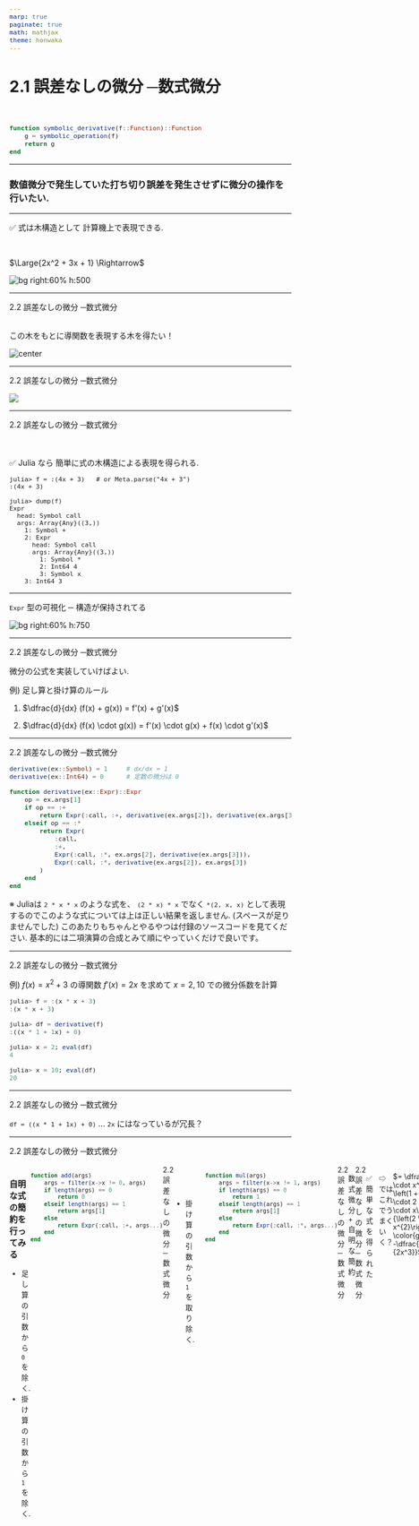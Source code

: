 ```yaml
---
marp: true
paginate: true
math: mathjax
theme: honwaka
---
```



# **2.1 誤差なしの微分 ─数式微分**

<br>

```julia
function symbolic_derivative(f::Function)::Function
    g = symbolic_operation(f)
    return g
end
```


---

<!-- _header: 数式微分のモチベーション -->

### 数値微分で発生していた打ち切り誤差を発生させずに微分の操作を行いたい. 



---

<!-- _header: 数式微分のアイデア -->

<!-- <div class="section"> 2.2 誤差なしの微分 ─数式微分 </div>  -->

✅ 式は木構造として
計算機上で表現できる.

<br>


$\Large{2x^2 + 3x + 1}  \Rightarrow$

![bg right:60% h:500](../img/exprf.svg)


---


<!-- _header: 数式微分のアイデア -->

<div class="section"> 2.2 誤差なしの微分 ─数式微分 </div>

<br>

この木をもとに導関数を表現する木を得たい！


![center](../img/symbolic_algo_simple.png)


---



<div class="section"> 2.2 誤差なしの微分 ─数式微分 </div>

<!-- _header: 数式微分のアイデア -->

![](../img/symbolic_algo.png)


---





<!-- _header: `Expr` 型 -->

<div class="section"> 2.2 誤差なしの微分 ─数式微分 </div>


<br>
<br>

✅ Julia なら 簡単に式の木構造による表現を得られる. 

```
julia> f = :(4x + 3)   # or Meta.parse("4x + 3")
:(4x + 3)

julia> dump(f)
Expr
  head: Symbol call
  args: Array{Any}((3,))
    1: Symbol +
    2: Expr
      head: Symbol call
      args: Array{Any}((3,))
        1: Symbol *
        2: Int64 4
        3: Symbol x
    3: Int64 3
```



---

<!-- _header: `Expr` 型 -->

`Expr` 型の可視化
─ 構造が保持されてる

![bg right:60% h:750](../img/plotdemo.png)

---

<!-- _header: 数式微分の実装 -->

<div class="section"> 2.2 誤差なしの微分 ─数式微分 </div>

微分の公式を実装していけばよい.

例) 足し算と掛け算のルール

1. $\dfrac{d}{dx} (f(x) + g(x)) = f'(x) + g'(x)$
   
   
2. $\dfrac{d}{dx} (f(x) \cdot g(x)) = f'(x) \cdot g(x) + f(x) \cdot g'(x)$
   
---

<!-- _header: 数式微分の実装 -->

<div class="section"> 2.2 誤差なしの微分 ─数式微分 </div>


```julia
derivative(ex::Symbol) = 1     # dx/dx = 1
derivative(ex::Int64) = 0      # 定数の微分は 0

function derivative(ex::Expr)::Expr
    op = ex.args[1]
    if op == :+     
        return Expr(:call, :+, derivative(ex.args[2]), derivative(ex.args[3])) 
    elseif op == :*                
        return Expr(
            :call,
            :+,
            Expr(:call, :*, ex.args[2], derivative(ex.args[3])),
            Expr(:call, :*, derivative(ex.args[2]), ex.args[3])
        )
    end
end
```

<div class="cite">

※ Juliaは `2 * x * x` のような式を、 `(2 * x) * x` でなく `*(2, x, x)` として表現するのでこのような式については上は正しい結果を返しません. (スペースが足りませんでした)
このあたりもちゃんとやるやつは付録のソースコードを見てください. 基本的には二項演算の合成とみて順にやっていくだけで良いです。 

---


<!-- _header: 数式微分の実装 -->

<div class="section"> 2.2 誤差なしの微分 ─数式微分 </div>

例) $f(x) = x^2 + 3$ の導関数 $f'(x) = 2x$ を求めて $x = 2, 10$ での微分係数を計算

```julia
julia> f = :(x * x + 3)
:(x * x + 3)

julia> df = derivative(f)
:((x * 1 + 1x) + 0)

julia> x = 2; eval(df)
4

julia> x = 10; eval(df)
20
```

---


<!-- _header: ⚠️ 数式微分の改良 ~ 複雑な表現  -->

<div class="section"> 2.2 誤差なしの微分 ─数式微分 </div>


`df = ((x * 1 + 1x) + 0)` ... `2x` にはなっているが冗長？


<!-- <div class="cite">

[1] よく数式微分の固有・不可避っぽい問題だ、みたいな文脈で語られるのですが、数値微分自体の問題ではないという指摘もあります。僕もそう思います。
参考: Laue, S. (2019). On the Equivalence of Automatic and Symbolic Differentiation. ArXiv. /abs/1904.02990


</div> -->


---

<style scoped>
  code {
    font-size: 0.8em;  
  }

  .container {
    display: flex;
    flex-direction: row;
    justify-content: space-between;
    font-size: 0.9em;
  }

    .container > .left {
      width: 40%;
    }

    .container > .right {
      width: 60%;
    }


</style>

<!-- _header: 簡約化  -->
<div class="section"> 2.2 誤差なしの微分 ─数式微分 </div>

<br>


<div class="container">
<div class="left">
    
    
### 自明な式の簡約を行ってみる

- 足し算の引数から `0` を除く.
- 掛け算の引数から `1` を除く.

</div>

<div class="right">

```julia
function add(args)
    args = filter(x->x != 0, args)
    if length(args) == 0
        return 0
    elseif length(args) == 1
        return args[1]
    else
        return Expr(:call, :+, args...)
    end
end
```

</div>



---


<!-- _header: 簡約化  -->

<div class="section"> 2.2 誤差なしの微分 ─数式微分 </div>


<div class="columns">


<div>

<br>
<br>
<br>

- 掛け算の引数から `1` を取り除く.


</div>


<div>

```julia
function mul(args)
    args = filter(x->x != 1, args)
    if length(args) == 0
        return 1
    elseif length(args) == 1
        return args[1]
    else
        return Expr(:call, :*, args...)
    end
end
```


</div>


</div>


---

<!-- _header: 簡約化  -->

<div class="section"> 2.2 誤差なしの微分 ─数式微分 </div>


<br>


<br>



数式微分 + 自明な簡約

```julia
derivative(ex::Symbol) = 1
derivative(ex::Int64) = 0

function derivative(ex::Expr)
    op = ex.args[1]
    if op == :+
        return add([derivative(ex.args[2]), derivative(ex.args[3])])
    elseif op == :*
        return add([
            mul([ex.args[2], derivative(ex.args[3])]),
            mul([derivative(ex.args[2]), ex.args[3]])
        ])
    end
end
```

---


<!-- _header: 簡約化  -->

<div class="section"> 2.2 誤差なしの微分 ─数式微分 </div>

✅　簡単な式を得られた

```julia
julia> derivative(:(x * x + 3))
:(x + x)
```

⇨ ではこれでうまくいく？

```julia
julia> derivative(:((1 + x)  / (2 * x^2)))
:((2 * x ^ 2 - (1 + x) * (2 * (2x))) / (2 * x ^ 2) ^ 2)
```

<br>

$= \dfrac{\left(2 \cdot x^{2} - \left(1 + x\right) \cdot 2 \cdot 2 \cdot x\right)}{\left(2 \cdot x^{2}\right)^{2}} \color{gray}{\ = -\dfrac{x + 2}{2x^3}}$

---

<!-- _header: 式からアルゴリズムへ -->

<div class="section"> 2.2 誤差なしの微分 ─数式微分 </div>

**✅ 数式は、全然構文がないプログラム**

- 代入がない
- `if` 文もない
- `for` 文もない
...

⇨ では例えば 代入を許したらどうか？


<div class="cite">

ヒューリスティックにやってそれなりに簡単な式を得られれば実用的には大丈夫なので与太話になりますが、簡約化を頑張れば最もシンプルな式を得られるか考えてみます。
簡単さの定義にもよるかもしれませんが、$\forall x$ で $f(x) = 0$ な $f$ は $f(x) = 0$ と簡約化されるべきでしょう。
ところが、$f$ が四則演算と $exp, sin, abs$ と有理数, $\pi, \ln{2}$ で作れる式のとき、$\forall x, f(x) = 0$ か判定する問題は決定不能であることが知られています。([Richardson's theorem](https://en.wikipedia.org/wiki/Richardson%27s_theorem))
**したがって、一般の式を入力として、最も簡単な式を出力するようなアルゴリズムは存在しないとわかります。** 

</div>


---



<!-- _header: 式からアルゴリズムへ -->

<div class="section"> 2.2 誤差なしの微分 ─数式微分 </div>

`:((2 * x ^ 2 - (1 + x) * (2 * (2x))) / (2 * x ^ 2) ^ 2)` ... = 




---
